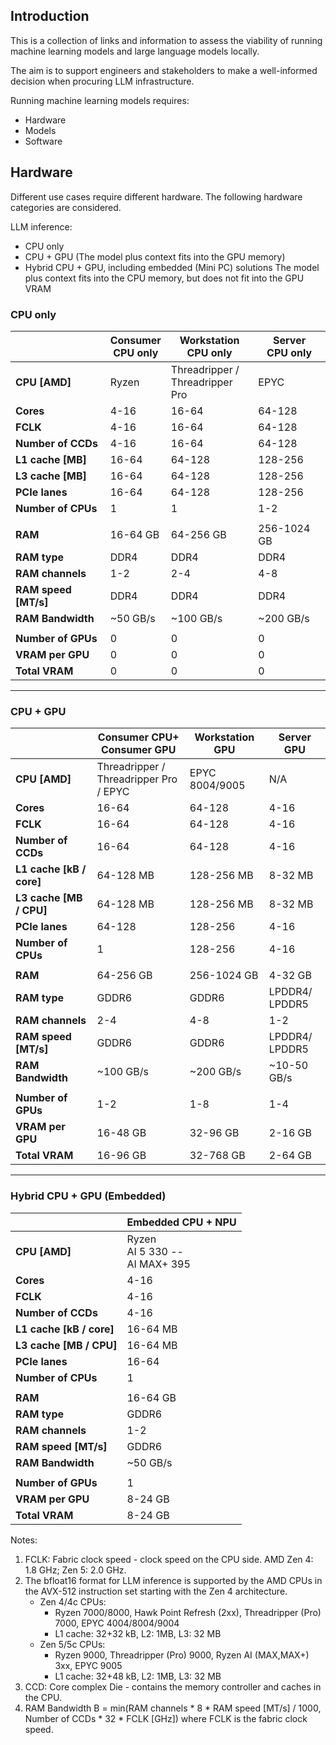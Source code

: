 ## Introduction

This is a collection of links and information to assess the viability of running machine learning models and large language models locally.

The aim is to support engineers and stakeholders to make a well-informed decision when procuring LLM infrastructure.

Running machine learning models requires:
- Hardware
- Models
- Software


## Hardware

Different use cases require different hardware. The following hardware categories are considered.

LLM inference:
-   CPU only
-   CPU + GPU (The model plus context fits into the GPU memory)
-   Hybrid CPU + GPU, including embedded (Mini PC) solutions
    The model plus context fits into the CPU memory, but does not fit into the GPU VRAM


### CPU only

|                        | **Consumer<br>CPU only**      | **Workstation<br>CPU only**      | **Server<br>CPU only**      |
|------------------------|------------------------------|----------------------------------|-----------------------------|
| **CPU [AMD]**          | Ryzen                        | Threadripper /<br>Threadripper Pro | EPYC                        |
| **Cores**              | 4-16                         | 16-64                            | 64-128                      |
| **FCLK**               | 4-16                         | 16-64                            | 64-128                      |
| **Number of CCDs**     | 4-16                         | 16-64                            | 64-128                      |
| **L1 cache [MB]**      | 16-64                        | 64-128                           | 128-256                     |
| **L3 cache [MB]**      | 16-64                        | 64-128                           | 128-256                     |
| **PCIe lanes**         | 16-64                        | 64-128                           | 128-256                     |
| **Number of CPUs**     | 1                            | 1                                | 1-2                         |
|                        |                              |                                  |                             |
| **RAM**                | 16-64 GB                     | 64-256 GB                        | 256-1024 GB                 |
| **RAM type**           | DDR4                         | DDR4                             | DDR4                        |
| **RAM channels**       | 1-2                          | 2-4                              | 4-8                         |
| **RAM speed [MT/s]**   | DDR4                         | DDR4                             | DDR4                        |
| **RAM Bandwidth**      | ~50 GB/s                     | ~100 GB/s                        | ~200 GB/s                   |
|                        |                              |                                  |                             |
| **Number of GPUs**     | 0                            | 0                                | 0                           |
| **VRAM per GPU**       | 0                            | 0                                | 0                           |
| **Total VRAM**         | 0                            | 0                                | 0                           |

---

### CPU + GPU

|                        | **Consumer CPU+<br>Consumer GPU**      | **Workstation<br>GPU**      | **Server<br>GPU**      |
|------------------------|-----------------------------|------------------------|------------------------|
| **CPU [AMD]**          | Threadripper /<br> Threadripper Pro / EPYC | EPYC 8004/9005         | N/A                      |
| **Cores**              | 16-64                       | 64-128                 | 4-16                      |
| **FCLK**               | 16-64                       | 64-128                 | 4-16                      |
| **Number of CCDs**     | 16-64                       | 64-128                 | 4-16                      |
| **L1 cache [kB / core]** | 64-128 MB                   | 128-256 MB             | 8-32 MB                   |
| **L3 cache [MB / CPU]** | 64-128 MB                   | 128-256 MB             | 8-32 MB                   |
| **PCIe lanes**         | 64-128                      | 128-256                | 4-16                       |
| **Number of CPUs**     | 1                            | 128-256                | 4-16                       |
|                        |                             |                        |                           |
| **RAM**                | 64-256 GB                   | 256-1024 GB            | 4-32 GB                    |
| **RAM type**           | GDDR6                       | GDDR6                  | LPDDR4/<br>LPDDR5               |
| **RAM channels**       | 2-4                         | 4-8                    | 1-2                         |
| **RAM speed [MT/s]**   | GDDR6                       | GDDR6                  | LPDDR4/<br>LPDDR5               |
| **RAM Bandwidth**      | ~100 GB/s                   | ~200 GB/s              | ~10-50 GB/s                 |
|                        |                             |                        |                           |
| **Number of GPUs**     | 1-2                         | 1-8                    | 1-4                         |
| **VRAM per GPU**       | 16-48 GB                    | 32-96 GB               | 2-16 GB                     |
| **Total VRAM**         | 16-96 GB                    | 32-768 GB              | 2-64 GB                     |

---

### Hybrid CPU + GPU (Embedded)

|                        | **Embedded CPU + NPU** |
|------------------------|------------------------|
| **CPU [AMD]**          | Ryzen<br>AI 5 330 --<br>AI MAX+ 395 |
| **Cores**              | 4-16                   |
| **FCLK**               | 4-16                   |
| **Number of CCDs**     | 4-16                   |
| **L1 cache [kB / core]** | 16-64 MB             |
| **L3 cache [MB / CPU]** | 16-64 MB              |
| **PCIe lanes**         | 16-64                  |
| **Number of CPUs**     | 1                      |
|                        |                        |
| **RAM**                | 16-64 GB               |
| **RAM type**           | GDDR6                  |
| **RAM channels**       | 1-2                    |
| **RAM speed [MT/s]**   | GDDR6                  |
| **RAM Bandwidth**      | ~50 GB/s               |
|                        |                        |
| **Number of GPUs**     | 1                      |
| **VRAM per GPU**       | 8-24 GB                |
| **Total VRAM**         | 8-24 GB                |



Notes:
1.  FCLK: Fabric clock speed - clock speed on the CPU side. AMD Zen 4: 1.8 GHz; Zen 5: 2.0 GHz.
1.  The bfloat16 format for LLM inference is supported by the AMD CPUs in the
    AVX-512 instruction set starting with the Zen 4 architecture.
    -   Zen 4/4c CPUs:
        -   Ryzen 7000/8000, Hawk Point Refresh (2xx), Threadripper (Pro) 7000, EPYC 4004/8004/9004
        -   L1 cache: 32+32 kB, L2: 1MB, L3: 32 MB
    -   Zen 5/5c CPUs:
        -   Ryzen 9000, Threadripper (Pro) 9000, Ryzen AI (MAX,MAX+) 3xx, EPYC 9005
        -   L1 cache: 32+48 kB, L2: 1MB, L3: 32 MB
2.  CCD: Core complex Die - contains the memory controller and caches in the CPU.
4.  RAM Bandwidth B = min(RAM channels * 8 * RAM speed [MT/s] / 1000, Number of CCDs * 32 * FCLK [GHz]) where FCLK is the fabric clock speed.